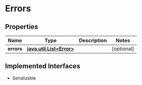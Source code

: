

# Errors


## Properties

Name | Type | Description | Notes
------------ | ------------- | ------------- | -------------
**errors** | [**java.util.List&lt;Error&gt;**](Error.md) |  |  [optional]


## Implemented Interfaces

* Serializable


